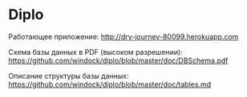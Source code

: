 Diplo
================

Работающее приложение: http://dry-journey-80099.herokuapp.com

Схема базы данных в PDF (высоком разрешении): https://github.com/windock/diplo/blob/master/doc/DBSchema.pdf

Описание структуры базы данных: https://github.com/windock/diplo/blob/master/doc/tables.md

